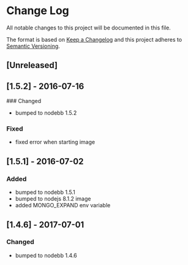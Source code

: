 # Change Log
All notable changes to this project will be documented in this file.

The format is based on [Keep a Changelog](http://keepachangelog.com/) 
and this project adheres to [Semantic Versioning](http://semver.org/).

## [Unreleased]

## [1.5.2] - 2016-07-16
### Changed
- bumped to nodebb 1.5.2

### Fixed
- fixed error when starting image

## [1.5.1] - 2016-07-02
### Added
- bumped to nodebb 1.5.1
- bumped to nodejs 8.1.2 image
- added MONGO_EXPAND env variable

## [1.4.6] - 2017-07-01
### Changed
- bumped to nodebb 1.4.6
